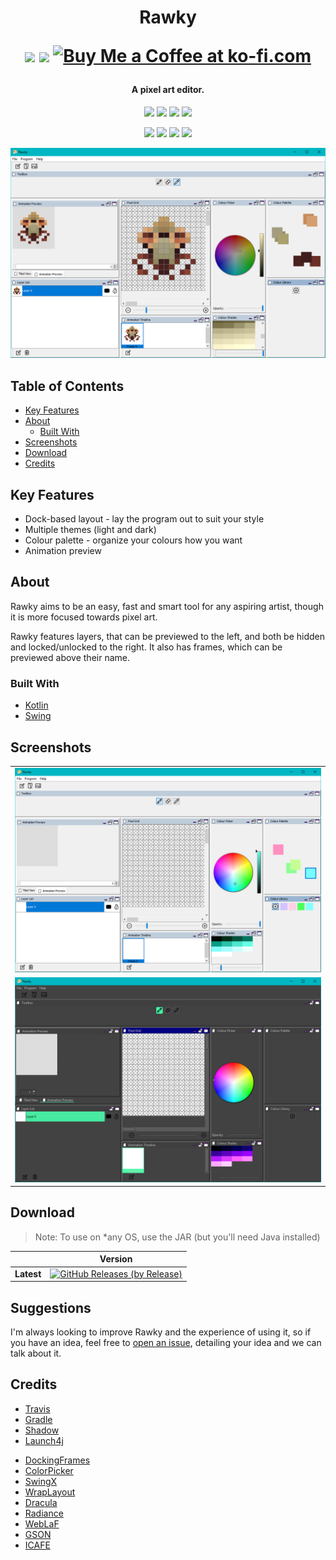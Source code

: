 <h1 align="center">
    Rawky
    <br>
    <p align="center">
        <a href="https://www.patreon.com/DeflatedPickle"><img src="https://c5.patreon.com/external/logo/become_a_patron_button@2x.png" height="24px"></a>
        <a href="https://discord.gg/X4VzEyn"><img height="48px" src="https://i.imgur.com/D5vyVzC.png"></a>
        <a href='https://ko-fi.com/Q5Q0CSWL' target='_blank'><img height='24' style='border:0px;height:24px;' src='https://az743702.vo.msecnd.net/cdn/kofi4.png?v=2' border='0' alt='Buy Me a Coffee at ko-fi.com'/></a>
    </p>
</h1>

<h4 align="center">A pixel art editor.</h4>

<p align="center">
    <a href="http://hits.dwyl.io/DeflatedPickle/Rawky"><img src="http://hits.dwyl.io/DeflatedPickle/Rawky.svg"></a>
    <a href="https://github.com/DeflatedPickle/Rawky/commits/master"><img src="https://img.shields.io/github/last-commit/DeflatedPickle/Rawky.svg"></a>
    <a href="https://travis-ci.org/DeflatedPickle/Rawky"><img src="https://travis-ci.org/DeflatedPickle/Rawky.svg?branch=master"></a>
    <a href="https://codeclimate.com/github/DeflatedPickle/Rawky/maintainability"><img src="https://api.codeclimate.com/v1/badges/b5f7de56e73e0c459a9e/maintainability"></a>
</p>

<p align="center">
    <img src="https://sloc.xyz/github/DeflatedPickle/Rawky/?category=blanks">
    <img src="https://sloc.xyz/github/DeflatedPickle/Rawky/?category=code">
    <img src="https://sloc.xyz/github/DeflatedPickle/Rawky/?category=comments">
    <img src="https://sloc.xyz/github/DeflatedPickle/Rawky/?category=lines">
</p>

<p align="center"><img src="https://raw.githubusercontent.com/DeflatedPickle/Rawky/master/.github/images/Rawky.png"></p>

## Table of Contents
- [Key Features](#key-features)
- [About](#about)
    - [Built With](#built-with)
- [Screenshots](#screenshots)
- [Download](#download)
- [Credits](#credits)

## Key Features
- Dock-based layout - lay the program out to suit your style
- Multiple themes (light and dark)
- Colour palette - organize your colours how you want
- Animation preview

## About
Rawky aims to be an easy, fast and smart tool for any aspiring artist, though it is more focused towards pixel art.

Rawky features layers, that can be previewed to the left, and both be hidden and locked/unlocked to the right.
It also has frames, which can be previewed above their name.

### Built With
- [Kotlin](https://kotlinlang.org/)
- [Swing](https://en.wikipedia.org/wiki/Swing_(Java\\))

## Screenshots
||
|---|
|![Windows 10](.github/images/Rawky_Windows10.png)|
|![Substance Graphite Electric](.github/images/Rawky_Substance_Graphite_Electric.png)|

## Download
> Note: To use on *any OS, use the JAR (but you'll need Java installed)

| | Version |
|---|---|
| **Latest** | [![GitHub Releases (by Release)](https://img.shields.io/github/downloads/DeflatedPickle/Rawky/v0.1.0-alpha/total.svg)](https://github.com/DeflatedPickle/Rawky/releases/tag/v0.1.0-alpha) |

## Suggestions
I'm always looking to improve Rawky and the experience of using it, so if you have an idea, feel free to [open an issue](https://github.com/DeflatedPickle/Rawky/issues/new), detailing your idea and we can talk about it.

## Credits
- [Travis](https://travis-ci.org/)
- [Gradle](https://gradle.org/)
- [Shadow](https://github.com/johnrengelman/shadow)
- [Launch4j](http://launch4j.sourceforge.net/)
* [DockingFrames](https://github.com/Benoker/DockingFrames)
* [ColorPicker](https://mvnrepository.com/artifact/org.drjekyll/colorpicker)
* [SwingX](https://mvnrepository.com/artifact/org.swinglabs/swingx)
* [WrapLayout](https://github.com/DeflatedPickle/WrapLayout)
* [Dracula](https://github.com/bulenkov/Darcula)
* [Radiance](https://github.com/kirill-grouchnikov/radiance)
* [WebLaF](https://github.com/mgarin/weblaf)
* [GSON](https://github.com/google/gson)
* [ICAFE](https://github.com/dragon66/icafe)
